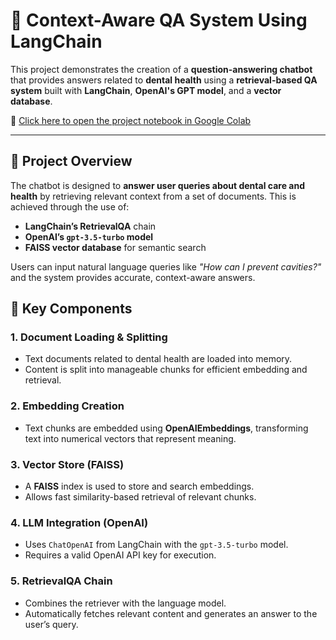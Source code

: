 # 🧠 Context-Aware QA System Using LangChain

This project demonstrates the creation of a **question-answering chatbot** that provides answers related to **dental health** using a **retrieval-based QA system** built with **LangChain**, **OpenAI's GPT model**, and a **vector database**.

📎 [Click here to open the project notebook in Google Colab](https://colab.research.google.com/drive/1j5t3BYuRCFiUZVO_G1X3sTY8EuBfyRIO?usp=sharing)

---

## 📌 Project Overview

The chatbot is designed to **answer user queries about dental care and health** by retrieving relevant context from a set of documents. This is achieved through the use of:
- **LangChain’s RetrievalQA** chain
- **OpenAI’s `gpt-3.5-turbo` model**
- **FAISS vector database** for semantic search

Users can input natural language queries like _"How can I prevent cavities?"_ and the system provides accurate, context-aware answers.


## 🔧 Key Components

### 1. **Document Loading & Splitting**
- Text documents related to dental health are loaded into memory.
- Content is split into manageable chunks for efficient embedding and retrieval.

### 2. **Embedding Creation**
- Text chunks are embedded using **OpenAIEmbeddings**, transforming text into numerical vectors that represent meaning.

### 3. **Vector Store (FAISS)**
- A **FAISS** index is used to store and search embeddings.
- Allows fast similarity-based retrieval of relevant chunks.

### 4. **LLM Integration (OpenAI)**
- Uses `ChatOpenAI` from LangChain with the `gpt-3.5-turbo` model.
- Requires a valid OpenAI API key for execution.

### 5. **RetrievalQA Chain**
- Combines the retriever with the language model.
- Automatically fetches relevant content and generates an answer to the user’s query.


